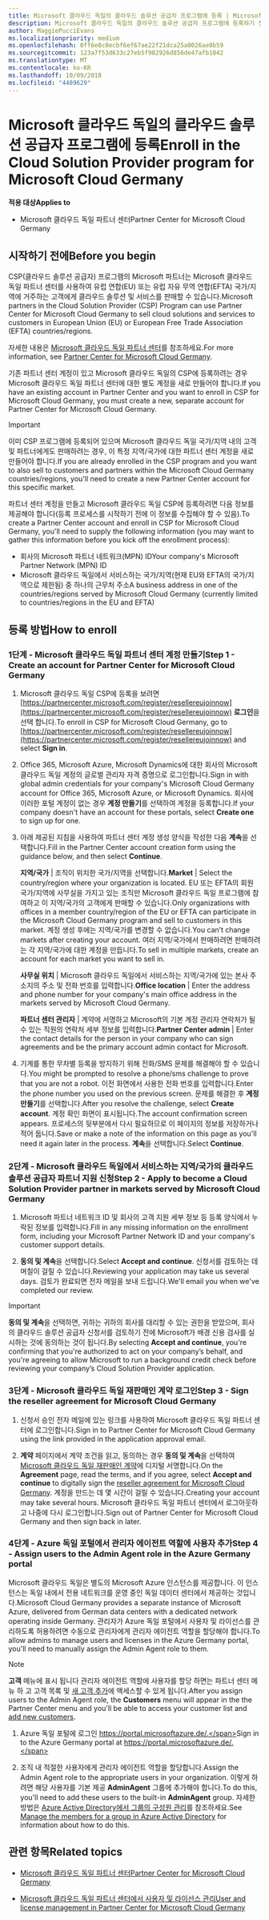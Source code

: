 ```yaml
---
title: Microsoft 클라우드 독일의 클라우드 솔루션 공급자 프로그램에 등록 | Microsoft 클라우드 독일 파트너 센터
description: Microsoft 클라우드 독일의 클라우드 솔루션 공급자 프로그램에 등록하기 전에 CSP 프로그램 요구 사항에 대해 자세히 알아보세요.
author: MaggiePucciEvans
ms.localizationpriority: medium
ms.openlocfilehash: 0ff6e0c0ecbf6ef67ae22f21dca25a0026ae0b59
ms.sourcegitcommit: 123a7f53d633c27eb5f982926d856de47afb1042
ms.translationtype: MT
ms.contentlocale: ko-KR
ms.lasthandoff: 10/09/2018
ms.locfileid: "4489629"
---
```

# <a name="enroll-in-the-cloud-solution-provider-program-for-microsoft-cloud-germany"></a><span data-ttu-id="fd66e-103">Microsoft 클라우드 독일의 클라우드 솔루션 공급자 프로그램에 등록</span><span class="sxs-lookup"><span data-stu-id="fd66e-103">Enroll in the Cloud Solution Provider program for Microsoft Cloud Germany</span></span>

**<span data-ttu-id="fd66e-104">적용 대상</span><span class="sxs-lookup"><span data-stu-id="fd66e-104">Applies to</span></span>**

-  <span data-ttu-id="fd66e-105">Microsoft 클라우드 독일 파트너 센터</span><span class="sxs-lookup"><span data-stu-id="fd66e-105">Partner Center for Microsoft Cloud Germany</span></span>

## <a name="before-you-begin"></a><span data-ttu-id="fd66e-106">시작하기 전에</span><span class="sxs-lookup"><span data-stu-id="fd66e-106">Before you begin</span></span>

<span data-ttu-id="fd66e-107">CSP(클라우드 솔루션 공급자) 프로그램의 Microsoft 파트너는 Microsoft 클라우드 독일 파트너 센터를 사용하여 유럽 연합(EU) 또는 유럽 자유 무역 연합(EFTA) 국가/지역에 거주하는 고객에게 클라우드 솔루션 및 서비스를 판매할 수 있습니다.</span><span class="sxs-lookup"><span data-stu-id="fd66e-107">Microsoft partners in the Cloud Solution Provider (CSP) Program can use Partner Center for Microsoft Cloud Germany to sell cloud solutions and services to customers in European Union (EU) or European Free Trade Association (EFTA) countries/regions.</span></span>

<span data-ttu-id="fd66e-108">자세한 내용은 [Microsoft 클라우드 독일 파트너 센터](partner-center-for-microsoft-cloud-germany.md)를 참조하세요.</span><span class="sxs-lookup"><span data-stu-id="fd66e-108">For more information, see [Partner Center for Microsoft Cloud Germany](partner-center-for-microsoft-cloud-germany.md).</span></span>

<span data-ttu-id="fd66e-109">기존 파트너 센터 계정이 있고 Microsoft 클라우드 독일의 CSP에 등록하려는 경우 Microsoft 클라우드 독일 파트너 센터에 대한 별도 계정을 새로 만들어야 합니다.</span><span class="sxs-lookup"><span data-stu-id="fd66e-109">If you have an existing account in Partner Center and you want to enroll in CSP for Microsoft Cloud Germany, you must create a new, separate account for Partner Center for Microsoft Cloud Germany.</span></span>

> [!IMPORTANT]  
> <span data-ttu-id="fd66e-110">이미 CSP 프로그램에 등록되어 있으며 Microsoft 클라우드 독일 국가/지역 내의 고객 및 파트너에게도 판매하려는 경우, 이 특정 지역/국가에 대한 파트너 센터 계정을 새로 만들어야 합니다.</span><span class="sxs-lookup"><span data-stu-id="fd66e-110">If you are already enrolled in the CSP program and you want to also sell to customers and partners within the Microsoft Cloud Germany countries/regions, you'll need to create a new Partner Center account for this specific market.</span></span>  

<span data-ttu-id="fd66e-111">파트너 센터 계정을 만들고 Microsoft 클라우드 독일 CSP에 등록하려면 다음 정보를 제공해야 합니다(등록 프로세스를 시작하기 전에 이 정보를 수집해야 할 수 있음).</span><span class="sxs-lookup"><span data-stu-id="fd66e-111">To create a Partner Center account and enroll in CSP for Microsoft Cloud Germany, you'll need to supply the following information (you may want to gather this information before you kick off the enrollment process):</span></span>

-  <span data-ttu-id="fd66e-112">회사의 Microsoft 파트너 네트워크(MPN) ID</span><span class="sxs-lookup"><span data-stu-id="fd66e-112">Your company's Microsoft Partner Network (MPN) ID</span></span> 
-  <span data-ttu-id="fd66e-113">Microsoft 클라우드 독일에서 서비스하는 국가/지역(현재 EU와 EFTA의 국가/지역으로 제한됨) 중 하나의 근무처 주소</span><span class="sxs-lookup"><span data-stu-id="fd66e-113">A business address in one of the countries/regions served by Microsoft Cloud Germany (currently limited to countries/regions in the EU and EFTA)</span></span> 

## <a name="how-to-enroll"></a><span data-ttu-id="fd66e-114">등록 방법</span><span class="sxs-lookup"><span data-stu-id="fd66e-114">How to enroll</span></span> 

### <a name="step-1---create-an-account-for-partner-center-for-microsoft-cloud-germany"></a><span data-ttu-id="fd66e-115">1단계 - Microsoft 클라우드 독일 파트너 센터 계정 만들기</span><span class="sxs-lookup"><span data-stu-id="fd66e-115">Step 1 - Create an account for Partner Center for Microsoft Cloud Germany</span></span> 

1.  <span data-ttu-id="fd66e-116">Microsoft 클라우드 독일 CSP에 등록을 보려면 [https://partnercenter.microsoft.com/register/resellereujoinnow](https://partnercenter.microsoft.com/register/resellereujoinnow) **로그인**을 선택 합니다.</span><span class="sxs-lookup"><span data-stu-id="fd66e-116">To enroll in CSP for Microsoft Cloud Germany, go to [https://partnercenter.microsoft.com/register/resellereujoinnow](https://partnercenter.microsoft.com/register/resellereujoinnow) and select **Sign in**.</span></span> 

2.  <span data-ttu-id="fd66e-117">Office 365, Microsoft Azure, Microsoft Dynamics에 대한 회사의 Microsoft 클라우드 독일 계정의 글로벌 관리자 자격 증명으로 로그인합니다.</span><span class="sxs-lookup"><span data-stu-id="fd66e-117">Sign in with global admin credentials for your company's Microsoft Cloud Germany account for Office 365, Microsoft Azure, or Microsoft Dynamics.</span></span> <span data-ttu-id="fd66e-118">회사에 이러한 포털 계정이 없는 경우 **계정 만들기**를 선택하여 계정을 등록합니다.</span><span class="sxs-lookup"><span data-stu-id="fd66e-118">If your company doesn't have an account for these portals, select **Create one** to sign up for one.</span></span>

3.  <span data-ttu-id="fd66e-119">아래 제공된 지침을 사용하여 파트너 센터 계정 생성 양식을 작성한 다음 **계속**을 선택합니다.</span><span class="sxs-lookup"><span data-stu-id="fd66e-119">Fill in the Partner Center account creation form using the guidance below, and then select **Continue**.</span></span>   

    <span data-ttu-id="fd66e-120">**지역/국가** | 조직이 위치한 국가/지역을 선택합니다.</span><span class="sxs-lookup"><span data-stu-id="fd66e-120">**Market** | Select the country/region where your organization is located.</span></span> <span data-ttu-id="fd66e-121">EU 또는 EFTA의 회원 국가/지역에 사무실을 가지고 있는 조직만 Microsoft 클라우드 독일 프로그램에 참여하고 이 지역/국가의 고객에게 판매할 수 있습니다.</span><span class="sxs-lookup"><span data-stu-id="fd66e-121">Only organizations with offices in a member country/region of the EU or EFTA can participate in the Microsoft Cloud Germany program and sell to customers in this market.</span></span> <span data-ttu-id="fd66e-122">계정 생성 후에는 지역/국가를 변경할 수 없습니다.</span><span class="sxs-lookup"><span data-stu-id="fd66e-122">You can’t change markets after creating your account.</span></span> <span data-ttu-id="fd66e-123">여러 지역/국가에서 판매하려면 판매하려는 각 지역/국가에 대한 계정을 만듭니다.</span><span class="sxs-lookup"><span data-stu-id="fd66e-123">To sell in multiple markets, create an account for each market you want to sell in.</span></span>

    <span data-ttu-id="fd66e-124">**사무실 위치** | Microsoft 클라우드 독일에서 서비스하는 지역/국가에 있는 본사 주소지의 주소 및 전화 번호를 입력합니다.</span><span class="sxs-lookup"><span data-stu-id="fd66e-124">**Office location** | Enter the address and phone number for your company's main office address in the markets served by Microsoft Cloud Germany.</span></span>

    <span data-ttu-id="fd66e-125">**파트너 센터 관리자** | 계약에 서명하고 Microsoft의 기본 계정 관리자 연락처가 될 수 있는 직원의 연락처 세부 정보를 입력합니다.</span><span class="sxs-lookup"><span data-stu-id="fd66e-125">**Partner Center admin** | Enter the contact details for the person in your company who can sign agreements and be the primary account admin contact for Microsoft.</span></span> 

4.  <span data-ttu-id="fd66e-126">기계를 통한 무차별 등록을 방지하기 위해 전화/SMS 문제를 해결해야 할 수 있습니다.</span><span class="sxs-lookup"><span data-stu-id="fd66e-126">You might be prompted to resolve a phone/sms challenge to prove that you are not a robot.</span></span> <span data-ttu-id="fd66e-127">이전 화면에서 사용한 전화 번호를 입력합니다.</span><span class="sxs-lookup"><span data-stu-id="fd66e-127">Enter the phone number you used on the previous screen.</span></span> <span data-ttu-id="fd66e-128">문제를 해결한 후 **계정 만들기**를 선택합니다.</span><span class="sxs-lookup"><span data-stu-id="fd66e-128">After you resolve the challenge, select **Create account**.</span></span> <span data-ttu-id="fd66e-129">계정 확인 화면이 표시됩니다.</span><span class="sxs-lookup"><span data-stu-id="fd66e-129">The account confirmation screen appears.</span></span> <span data-ttu-id="fd66e-130">프로세스의 뒷부분에서 다시 필요하므로 이 페이지의 정보를 저장하거나 적어 둡니다.</span><span class="sxs-lookup"><span data-stu-id="fd66e-130">Save or make a note of the information on this page as you'll need it again later in the process.</span></span> <span data-ttu-id="fd66e-131">**계속**을 선택합니다.</span><span class="sxs-lookup"><span data-stu-id="fd66e-131">Select **Continue**.</span></span>

### <a name="step-2---apply-to-become-a-cloud-solution-provider-partner-in-markets-served-by-microsoft-cloud-germany"></a><span data-ttu-id="fd66e-132">2단계 - Microsoft 클라우드 독일에서 서비스하는 지역/국가의 클라우드 솔루션 공급자 파트너 지원 신청</span><span class="sxs-lookup"><span data-stu-id="fd66e-132">Step 2 - Apply to become a Cloud Solution Provider partner in markets served by Microsoft Cloud Germany</span></span> 

1.  <span data-ttu-id="fd66e-133">Microsoft 파트너 네트워크 ID 및 회사의 고객 지원 세부 정보 등 등록 양식에서 누락된 정보를 입력합니다.</span><span class="sxs-lookup"><span data-stu-id="fd66e-133">Fill in any missing information on the enrollment form, including your Microsoft Partner Network ID and your company's customer support details.</span></span> 

2.  <span data-ttu-id="fd66e-134">**동의 및 계속**을 선택합니다.</span><span class="sxs-lookup"><span data-stu-id="fd66e-134">Select **Accept and continue**.</span></span> <span data-ttu-id="fd66e-135">신청서를 검토하는 데 며칠이 걸릴 수 있습니다.</span><span class="sxs-lookup"><span data-stu-id="fd66e-135">Reviewing your application may take us several days.</span></span> <span data-ttu-id="fd66e-136">검토가 완료되면 전자 메일을 보내 드립니다.</span><span class="sxs-lookup"><span data-stu-id="fd66e-136">We'll email you when we've completed our review.</span></span>

> [!IMPORTANT]  
> <span data-ttu-id="fd66e-137">**동의 및 계속**을 선택하면, 귀하는 귀하의 회사를 대리할 수 있는 권한을 받았으며, 회사의 클라우드 솔루션 공급자 신청서를 검토하기 전에 Microsoft가 배경 신용 검사를 실시하는 것에 동의하는 것이 됩니다.</span><span class="sxs-lookup"><span data-stu-id="fd66e-137">By selecting **Accept and continue**, you're confirming that you're authorized to act on your company’s behalf, and you're agreeing to allow Microsoft to run a background credit check before reviewing your company’s Cloud Solution Provider application.</span></span>

### <a name="step-3---sign-the-reseller-agreement-for-microsoft-cloud-germany"></a><span data-ttu-id="fd66e-138">3단계 - Microsoft 클라우드 독일 재판매인 계약 로그인</span><span class="sxs-lookup"><span data-stu-id="fd66e-138">Step 3 - Sign the reseller agreement for Microsoft Cloud Germany</span></span> 

1. <span data-ttu-id="fd66e-139">신청서 승인 전자 메일에 있는 링크를 사용하여 Microsoft 클라우드 독일 파트너 센터에 로그인합니다.</span><span class="sxs-lookup"><span data-stu-id="fd66e-139">Sign in to Partner Center for Microsoft Cloud Germany using the link provided in the application approval email.</span></span> 

2. <span data-ttu-id="fd66e-140">**계약** 페이지에서 계약 조건을 읽고, 동의하는 경우 **동의 및 계속**을 선택하여 [Microsoft 클라우드 독일 재판매인 계약](https://go.microsoft.com/fwlink/p/?linkid=831385)에 디지털 서명합니다.</span><span class="sxs-lookup"><span data-stu-id="fd66e-140">On the **Agreement** page, read the terms, and if you agree, select **Accept and continue** to digitally sign the [reseller agreement for Microsoft Cloud Germany](https://go.microsoft.com/fwlink/p/?linkid=831385).</span></span> <span data-ttu-id="fd66e-141">계정을 만드는 데 몇 시간이 걸릴 수 있습니다.</span><span class="sxs-lookup"><span data-stu-id="fd66e-141">Creating your account may take several hours.</span></span> <span data-ttu-id="fd66e-142">Microsoft 클라우드 독일 파트너 센터에서 로그아웃하고 나중에 다시 로그인합니다.</span><span class="sxs-lookup"><span data-stu-id="fd66e-142">Sign out of Partner Center for Microsoft Cloud Germany and then sign back in later.</span></span>

### <a name="step-4---assign-users-to-the-admin-agent-role-in-the-azure-germany-portal"></a><span data-ttu-id="fd66e-143">4단계 - Azure 독일 포털에서 관리자 에이전트 역할에 사용자 추가</span><span class="sxs-lookup"><span data-stu-id="fd66e-143">Step 4 - Assign users to the Admin Agent role in the Azure Germany portal</span></span> 

<span data-ttu-id="fd66e-144">Microsoft 클라우드 독일은 별도의 Microsoft Azure 인스턴스를 제공합니다. 이 인스턴스는 독일 내에서 전용 네트워크를 운영 중인 독일 데이터 센터에서 제공하는 것입니다.</span><span class="sxs-lookup"><span data-stu-id="fd66e-144">Microsoft Cloud Germany provides a separate instance of Microsoft Azure, delivered from German data centers with a dedicated network operating inside Germany.</span></span> <span data-ttu-id="fd66e-145">관리자가 Azure 독일 포털에서 사용자 및 라이선스를 관리하도록 허용하려면 수동으로 관리자에게 관리자 에이전트 역할을 할당해야 합니다.</span><span class="sxs-lookup"><span data-stu-id="fd66e-145">To allow admins to manage users and licenses in the Azure Germany portal, you'll need to manually assign the Admin Agent role to them.</span></span>

> [!NOTE]  
> <span data-ttu-id="fd66e-146">**고객** 메뉴에 표시 됩니다 관리자 에이전트 역할에 사용자를 할당 하면는 파트너 센터 메뉴 하 고 고객 목록 및 [새 고객 추가](add-a-new-customer.md)에 액세스할 수 있게 됩니다.</span><span class="sxs-lookup"><span data-stu-id="fd66e-146">After you assign users to the Admin Agent role, the **Customers** menu will appear in the the Partner Center menu and you'll be able to access your customer list and [add new customers](add-a-new-customer.md).</span></span>   

1.  <span data-ttu-id="fd66e-147">Azure 독일 포털에 로그인 https://portal.microsoftazure.de/.</span><span class="sxs-lookup"><span data-stu-id="fd66e-147">Sign in to the Azure Germany portal at https://portal.microsoftazure.de/.</span></span>

2.  <span data-ttu-id="fd66e-148">조직 내 적절한 사용자에게 관리자 에이전트 역할을 할당합니다.</span><span class="sxs-lookup"><span data-stu-id="fd66e-148">Assign the Admin Agent role to the appropriate users in your organization.</span></span> <span data-ttu-id="fd66e-149">이렇게 하려면 해당 사용자를 기본 제공 **AdminAgent** 그룹에 추가해야 합니다.</span><span class="sxs-lookup"><span data-stu-id="fd66e-149">To do this, you'll need to add these users to the built-in **AdminAgent** group.</span></span> <span data-ttu-id="fd66e-150">자세한 방법은 [Azure Active Directory에서 그룹의 구성원 관리](https://docs.microsoft.com/azure/active-directory/active-directory-groups-members-azure-portal)를 참조하세요.</span><span class="sxs-lookup"><span data-stu-id="fd66e-150">See [Manage the members for a group in Azure Active Directory](https://docs.microsoft.com/azure/active-directory/active-directory-groups-members-azure-portal) for information about how to do this.</span></span>
 

## <a name="related-topics"></a><span data-ttu-id="fd66e-151">관련 항목</span><span class="sxs-lookup"><span data-stu-id="fd66e-151">Related topics</span></span>

-  [<span data-ttu-id="fd66e-152">Microsoft 클라우드 독일 파트너 센터</span><span class="sxs-lookup"><span data-stu-id="fd66e-152">Partner Center for Microsoft Cloud Germany</span></span>](partner-center-for-microsoft-cloud-germany.md)

-  [<span data-ttu-id="fd66e-153">Microsoft 클라우드 독일 파트너 센터에서 사용자 및 라이선스 관리</span><span class="sxs-lookup"><span data-stu-id="fd66e-153">User and license management in Partner Center for Microsoft Cloud Germany</span></span>](user-management-in-partner-center-for-microsoft-cloud-germany.md)



